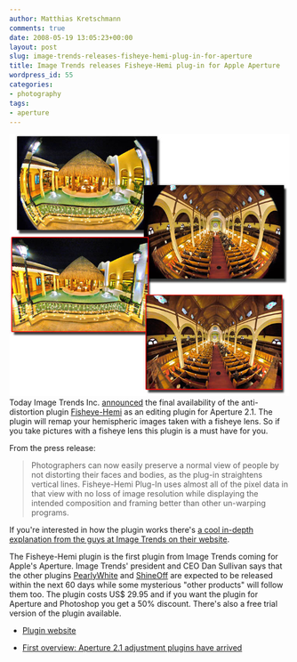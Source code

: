 ```yaml
---
author: Matthias Kretschmann
comments: true
date: 2008-05-19 13:05:23+00:00
layout: post
slug: image-trends-releases-fisheye-hemi-plug-in-for-aperture
title: Image Trends releases Fisheye-Hemi plug-in for Apple Aperture
wordpress_id: 55
categories:
- photography
tags:
- aperture
---
```


[![Fisheye-Hemi](/media/imagetrends_hemi_10.jpg)](/media/imagetrends_hemi_10.jpg)Today Image Trends Inc. [announced](http://www.imagetrendsinc.com/news/Aperture%20Fisheye%20Hemi%20%20Final.pdf) the final availability of the anti-distortion plugin [Fisheye-Hemi](http://www.imagetrendsinc.com/products/prodpage_hemi.asp) as an editing plugin for Aperture 2.1. The plugin will remap your hemispheric images taken with a fisheye lens. So if you take pictures with a fisheye lens this plugin is a must have for you.

From the press release:


> Photographers can now easily preserve a normal view of people by not distorting their faces and bodies, as the plug-in straightens vertical lines. Fisheye-Hemi Plug-In uses almost all of the pixel data in that view with no loss of image resolution while displaying the intended composition and framing better than other un-warping programs. 



If you're interested in how the plugin works there's [a cool in-depth explanation from the guys at Image Trends on their website](http://www.imagetrendsinc.com/products/specpage_hemi.asp).

The Fisheye-Hemi plugin is the first plugin from Image Trends coming for Apple's Aperture. Image Trends' president and CEO Dan Sullivan says that the other plugins [PearlyWhite](http://www.imagetrendsinc.com/products/prodpage_pearly.asp) and [ShineOff](http://www.imagetrendsinc.com/products/prodpage_shine.asp) are expected to be released within the next 60 days while some mysterious "other products" will follow them too. The plugin costs US$ 29.95 and if you want the plugin for Aperture and Photoshop you get a 50% discount. There's also a free trial version of the plugin available.



  * [Plugin website](http://www.imagetrendsinc.com/products/prodpage_hemi.asp)


  * [First overview: Aperture 2.1 adjustment plugins have arrived](http://www.kremalicious.com/2008/05/first-aperture-adjustment-plugins-have-arrived/)
  

